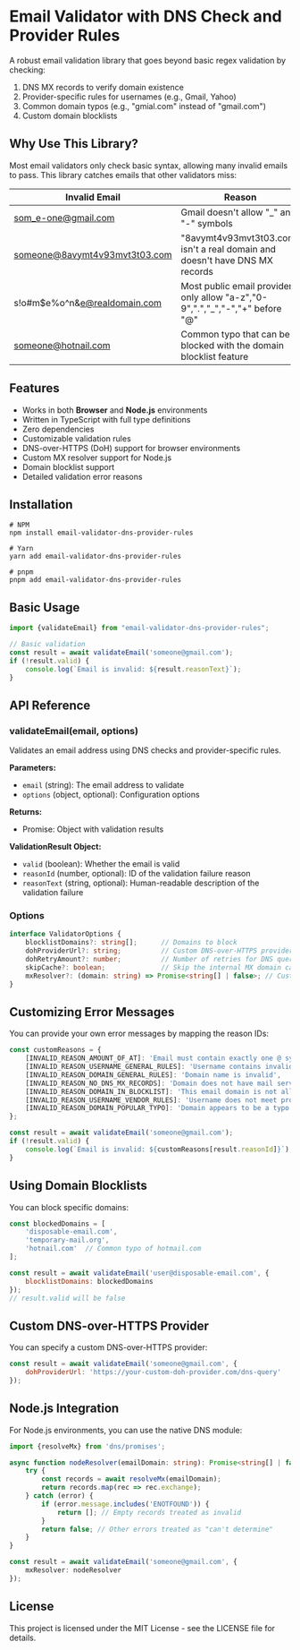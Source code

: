 # Email Validator with DNS Check and Provider Rules

A robust email validation library that goes beyond basic regex validation by checking:

1. DNS MX records to verify domain existence
2. Provider-specific rules for usernames (e.g., Gmail, Yahoo)
3. Common domain typos (e.g., "gmial.com" instead of "gmail.com")
4. Custom domain blocklists

## Why Use This Library?

Most email validators only check basic syntax, allowing many invalid emails to pass. This library catches emails that
other validators miss:

| Invalid Email                 | Reason                                                                        |
|-------------------------------|-------------------------------------------------------------------------------|
| som_e-one@gmail.com           | Gmail doesn't allow "_" and "-" symbols                                       | 
| someone@8avymt4v93mvt3t03.com | "8avymt4v93mvt3t03.com" isn't a real domain and doesn't have DNS MX records   | 
| s!o#m$e%o^n&e@realdomain.com  | Most public email providers only allow "a-z","0-9",".","_","-","+" before "@" |
| someone@hotnail.com           | Common typo that can be blocked with the domain blocklist feature             |

## Features

- Works in both **Browser** and **Node.js** environments
- Written in TypeScript with full type definitions
- Zero dependencies
- Customizable validation rules
- DNS-over-HTTPS (DoH) support for browser environments
- Custom MX resolver support for Node.js
- Domain blocklist support
- Detailed validation error reasons

## Installation

```shell
# NPM
npm install email-validator-dns-provider-rules

# Yarn
yarn add email-validator-dns-provider-rules

# pnpm
pnpm add email-validator-dns-provider-rules
```

## Basic Usage

```js
import {validateEmail} from "email-validator-dns-provider-rules";

// Basic validation
const result = await validateEmail('someone@gmail.com');
if (!result.valid) {
    console.log(`Email is invalid: ${result.reasonText}`);
}
```

## API Reference

### validateEmail(email, options)

Validates an email address using DNS checks and provider-specific rules.

**Parameters:**

- `email` (string): The email address to validate
- `options` (object, optional): Configuration options

**Returns:**

- Promise<ValidationResult>: Object with validation results

**ValidationResult Object:**

- `valid` (boolean): Whether the email is valid
- `reasonId` (number, optional): ID of the validation failure reason
- `reasonText` (string, optional): Human-readable description of the validation failure

### Options

```typescript
interface ValidatorOptions {
    blocklistDomains?: string[];      // Domains to block
    dohProviderUrl?: string;          // Custom DNS-over-HTTPS provider URL
    dohRetryAmount?: number;          // Number of retries for DNS queries
    skipCache?: boolean;              // Skip the internal MX domain cache
    mxResolver?: (domain: string) => Promise<string[] | false>; // Custom MX resolver
}
```

## Customizing Error Messages

You can provide your own error messages by mapping the reason IDs:

```js
const customReasons = {
    [INVALID_REASON_AMOUNT_OF_AT]: 'Email must contain exactly one @ symbol',
    [INVALID_REASON_USERNAME_GENERAL_RULES]: 'Username contains invalid characters',
    [INVALID_REASON_DOMAIN_GENERAL_RULES]: 'Domain name is invalid',
    [INVALID_REASON_NO_DNS_MX_RECORDS]: 'Domain does not have mail server records',
    [INVALID_REASON_DOMAIN_IN_BLOCKLIST]: 'This email domain is not allowed',
    [INVALID_REASON_USERNAME_VENDOR_RULES]: 'Username does not meet provider requirements',
    [INVALID_REASON_DOMAIN_POPULAR_TYPO]: 'Domain appears to be a typo (did you mean gmail.com?)',
};

const result = await validateEmail('someone@gmail.com');
if (!result.valid) {
    console.log(`Email is invalid: ${customReasons[result.reasonId]}`);
}
```

## Using Domain Blocklists

You can block specific domains:

```js
const blockedDomains = [
    'disposable-email.com',
    'temporary-mail.org',
    'hotnail.com'  // Common typo of hotmail.com
];

const result = await validateEmail('user@disposable-email.com', {
    blocklistDomains: blockedDomains
});
// result.valid will be false
```

## Custom DNS-over-HTTPS Provider

You can specify a custom DNS-over-HTTPS provider:

```js
const result = await validateEmail('someone@gmail.com', {
    dohProviderUrl: 'https://your-custom-doh-provider.com/dns-query'
});
```

## Node.js Integration

For Node.js environments, you can use the native DNS module:

```typescript
import {resolveMx} from 'dns/promises';

async function nodeResolver(emailDomain: string): Promise<string[] | false> {
    try {
        const records = await resolveMx(emailDomain);
        return records.map(rec => rec.exchange);
    } catch (error) {
        if (error.message.includes('ENOTFOUND')) {
            return []; // Empty records treated as invalid
        }
        return false; // Other errors treated as "can't determine"
    }
}

const result = await validateEmail('someone@gmail.com', {
    mxResolver: nodeResolver
});
```

## License

This project is licensed under the MIT License - see the LICENSE file for details.
